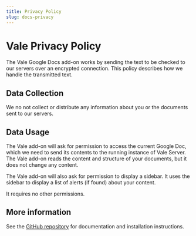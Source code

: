 ```yaml
---
title: Privacy Policy
slug: docs-privacy
---
```


# Vale Privacy Policy

The Vale Google Docs add-on works by sending the text to be checked to our
servers over an encrypted connection. This policy describes how we handle the
transmitted text.

## Data Collection

We no not collect or distribute any information about you or the documents sent
to our servers.

## Data Usage

The Vale add-on will ask for permission to access the current Google Doc, which
we need to send its contents to the running instance of Vale Server. The Vale add-on reads the content and structure of your documents, but it does not change any content.

The Vale add-on will also ask for permission to display a sidebar. It uses the
sidebar to display a list of alerts (if found) about your content.

It requires no other permissions.

## More information

See the [GitHub repository](https://github.com/errata-ai/vale-server) for
documentation and installation instructions.

